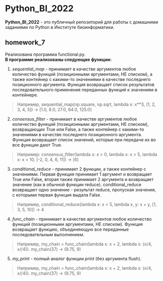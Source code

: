 # Python_BI_2022
**Python_BI_2022** - это публичный репозиторий для работы с домашними заданиями по Python в Институте биоинформатики.

## homework_7
Реализована программа functional.py.     
**В программе реализованы следующие функции:**
1. *sequential_map* - принимает в качестве аргументов любое количество функций (позиционными аргументами, НЕ списком), а также контейнер с какими-то значениями в качестве последнего позиционного аргумента. Функция возвращает список результатов последовательного применения переданных функций к значениям в контейнере.          
> Например, sequential_map(np.square, np.sqrt, lambda x: x\*\*3, [1, 2, 3, 4, 5]) -> [1.0, 8.0, 27.0, 64.0, 125.0]      

2. *consensus_filter* - принимает в качестве аргументов любое количество функций (позиционными  аргументами, НЕ списком), возвращающих True или False, а также контейнер с какими-то значениями в качестве последнего позиционного аргумента. Функция возвращает список значений, которые при передаче их во все функции дают True.         
> Например: consensus_filter(lambda x: x > 0, lambda x: x > 5, lambda x: x < 10, [-2, 0, 4, 6, 11]) -> [6]     

3. *conditional_reduce* - принимает 2 функции, а также контейнер с значениями. Первая функция принимает 1 аргумент и возвращает True или False, вторая также принимает 2 аргумента и возвращает значение (как в обычной функции reduce). conditional_reduce возвращает одно значение - результат reduce, пропуская значения, с которыми первая функция выдала False.         
> Например, conditional_reduce(lambda x: x < 5, lambda x, y: x + y, [1, 3, 5, 10]) -> 4      

4. *func_chain* - принимает в качестве аргументов любое количество функций (позиционными  аргументами, НЕ списком). Функция возвращает функцию, объединяющую все переданные последовательным выполнением.         
> Например, my_chain = func_chain(lambda x: x + 2, lambda x: (x/4, x//4)). my_chain(37) -> (9.75, 9)      

5. *my_print* - полный аналог функции *print* (без аргумента flush).
> Например, my_chain = func_chain(lambda x: x + 2, lambda x: (x/4, x//4)). my_chain(37) -> (9.75, 9)      
